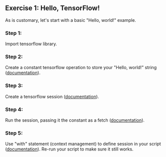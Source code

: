 ## Exercise 1: Hello, TensorFlow!

As is customary, let's start with a basic "Hello, world!" example.

### Step 1:
Import tensorflow library.

### Step 2:
Create a constant tensorflow operation to store your "Hello, world!" string ([documentation](https://www.tensorflow.org/versions/r0.10/api_docs/python/constant_op/constant_value_tensors#constant)).

### Step 3:
Create a tensorflow session ([documentation](https://www.tensorflow.org/api_docs/python/tf/Session)).

### Step 4:
Run the session, passing it the constant as a fetch ([documentation](https://www.tensorflow.org/api_docs/python/tf/Session#run)).

### Step 5:
Use "with" statement (context management) to define session in your script ([documentation](http://effbot.org/zone/python-with-statement.htm)). Re-run your script to make sure it still works.
